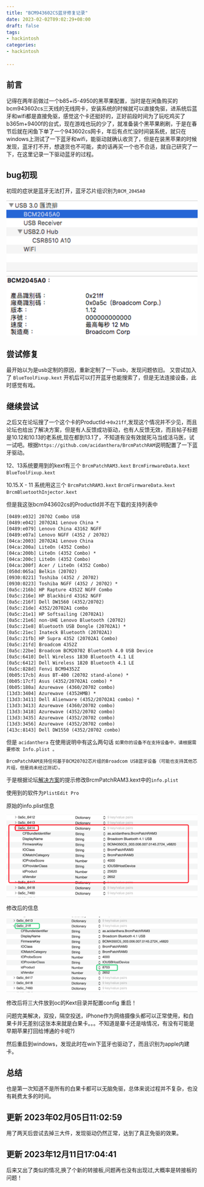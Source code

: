 ```yaml
---
title: "BCM943602CS蓝牙修复记录"
date: 2023-02-02T09:02:29+08:00
draft: false
tags:
- hackintosh
categories:
- hackintosh

---
```


## 前言

记得在两年前做过一个b85+i5-4950的黑苹果配置，当时是在闲鱼购买的bcm943602cs三天线的无线网卡，安装系统的时候就可以直接免驱，进系统后蓝牙和wifi都是直接免驱，感觉这个卡还挺好的<!--more-->，正好前段时间为了玩吃鸡买了b365m+9400f的台式，现在游戏也玩的少了，就准备装个黑苹果刷刷，于是在春节后就在闲鱼下单了一个943602cs网卡，年后有点忙没时间装系统，就只在windows上测试了一下蓝牙和wifi，能驱动就确认收货了，但是在装黑苹果的时候发现，蓝牙打不开，想退货也不可能，卖的话再买一个也不合适，就自己研究了一下，在这里记录一下驱动蓝牙的过程。



## bug初现

初现的症状是蓝牙无法打开，蓝牙芯片组识别为`BCM_2045A0`

![](https://raw.githubusercontent.com/sxz799/tuchuang-blog/main/img/202302/202302020928309.png)

## 尝试修复
最开始以为是usb定制的原因，重新定制了一下usb，发现问题依旧。
又尝试加入了 `BlueToolFixup.kext` 
开机后可以打开蓝牙也能搜索了，但是无法连接设备，此时感觉有戏。

## 继续尝试

之后又在论坛搜了一个这个卡的ProductId->`0x21ff`,发现这个情况并不少见，而且论坛也给出了解决方案，但是有人反馈成功驱动，也有人反馈无效，而且帖子标题是10.12和10.13的老系统,现在都到13.1了，不知道有没有效就死马当成活马医，试一试吧。根据`https://github.com/acidanthera/BrcmPatchRAM`说明配置了一下蓝牙驱动。

12、13系统要用到的kext有三个
`BrcmPatchRAM3.kext` `BrcmFirmwareData.kext` `BlueToolFixup.kext`

10.15.X - 11 系统用这三个
`BrcmPatchRAM3.kext` `BrcmFirmwareData.kext` `BrcmBluetoothInjector.kext`

但是我这张bcm943602cs的ProductId并不在下载的支持列表中
```
[0489:e032] 20702 Combo USB
[0489:e042] 20702A1 Lenovo China *
[0489:e079] Lenovo China 43162 NGFF
[0489:e07a] Lenovo NGFF (4352 / 20702)
[04ca:2003] 20702A1 Lenovo China
[04ca:200a] LiteOn (4352 Combo)
[04ca:200b] LiteOn (4352 Combo) *
[04ca:200c] LiteOn (4352 Combo)
[04ca:200f] Acer / LiteOn (4352 Combo)
[050d:065a] Belkin (20702)
[0930:0221] Toshiba (4352 / 20702)
[0930:0223] Toshiba NGFF (4352 / 20702) *
[0a5c:216b] HP Rapture 4352Z NGFF Combo
[0a5c:216e] HP Blackbird 43162 NGFF
[0a5c:216f] Dell DW1560 (4352/20702)
[0a5c:21de] 4352/20702A1 combo
[0a5c:21e1] HP Softsailing (20702A1)
[0a5c:21e6] non-UHE Lenovo Bluetooth (20702)
[0a5c:21e8] Bluetooth USB Dongle (20702A1) *
[0a5c:21ec] Inateck Bluetooth (20702A1)
[0a5c:21fb] HP Supra 4352 (20702A1 Combo)
[0a5c:21fd] Broadcom 4352Z
[0a5c:22be] Broadcom BCM20702 Bluetooth 4.0 USB Device
[0a5c:6410] Dell Wireless 1830 Bluetooth 4.1 LE
[0a5c:6412] Dell Wireless 1820 Bluetooth 4.1 LE
[0a5c:828d] Fenvi BCM94352Z
[0b05:17cb] Asus BT-400 (20702 stand-alone) *
[0b05:17cf] Asus (4352/20702A1 combo) *
[0b05:180a] Azurewave (4360/20702 combo)
[13d3:3404] Azurewave (4352HMB) *
[13d3:3411] Dell Alienware (4352/20702A1 combo) *
[13d3:3413] Azurewave (4360/20702 combo)
[13d3:3418] Azurewave (4352/20702 combo)
[13d3:3435] Azurewave (4352/20702 combo)
[13d3:3456] Azurewave (4352/20702 combo)
[413c:8143] Dell DW1550 (4352/20702 combo)
```
但是 `acidanthera` 在使用说明中有这么两句话
`如果你的设备不在支持设备中，请根据需要修改 Info.plist 。`  

`BrcmPatchRAM支持任何基于BCM20702芯片组的Broadcom USB蓝牙设备（可能也支持其他芯片组，但是尚未经过测试）。` 


于是根据论坛[解决方案](https://bbs.pcbeta.com/forum.php?mod=viewthread&tid=1761234&highlight=943602cs%2B21ff)的提示修改BrcmPatchRAM3.kext中的`info.plist`

使用到的软件为`PlistEdit Pro`

原始的info.plist信息

![](https://raw.githubusercontent.com/sxz799/tuchuang-blog/main/img/202302/202302020948580.png)

修改后的信息

![](https://raw.githubusercontent.com/sxz799/tuchuang-blog/main/img/202302/202302020949499.png)


修改后将三大件放到oc的Kext目录并配置config 重启！

问题完美解决，双投，隔空投送，iPhone作为网络摄像头都可以正常使用，和白果卡并无差别(这张本来就是白果卡。。。不知道是寨卡还是啥情况，有没有可能是早期苹果打回给博通的卡呢?)

然后重启到windows，发现此时在win下蓝牙也驱动了，而且识别为apple内建卡。

## 总结

也是第一次知道不是所有的白果卡都可以无脑免驱，总体来说过程并不复杂，也没有耗费太多的时间。


## 更新 2023年02月05日11:02:59
用了两天后尝试去掉三大件，发现驱动仍然正常，达到了真正免驱的效果。

## 更新 2023年12月11日17:04:41
后来又出了类似的情况,换了个新的转接板,问题再也没有出现过,大概率是转接板的问题！
